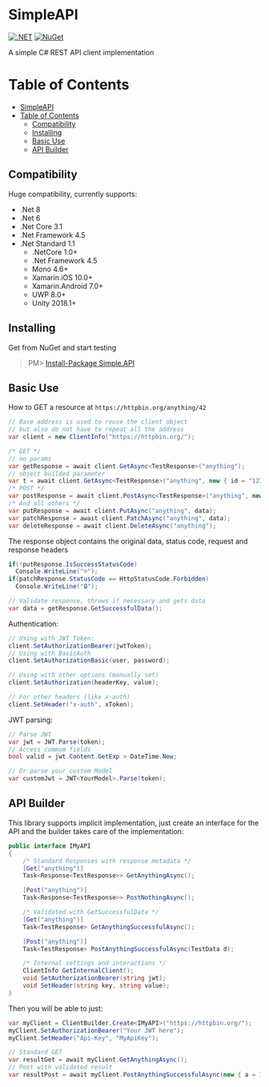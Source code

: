 # SimpleAPI
[![.NET](https://github.com/RafaelEstevamReis/SimpleAPI/actions/workflows/dotnet.yml/badge.svg)](https://github.com/RafaelEstevamReis/SimpleAPI)
[![NuGet](https://img.shields.io/nuget/v/Simple.API)](https://www.nuget.org/packages/Simple.API)

A simple C# REST API client implementation

# Table of Contents
<!-- TOC -->
- [SimpleAPI](#simpleapi)
- [Table of Contents](#table-of-contents)
  - [Compatibility](#compatibility)
  - [Installing](#installing)
  - [Basic Use](#basic-use)
  - [API Builder](#api-builder)
<!-- /TOC -->

## Compatibility

Huge compatibility, currently supports:
* .Net 8
* .Net 6
* .Net Core 3.1
* .Net Framework 4.5
* .Net Standard 1.1
  * .NetCore 1.0+
  * .Net Framework 4.5
  * Mono 4.6+
  * Xamarin.iOS 10.0+
  * Xamarin.Android 7.0+
  * UWP 8.0+
  * Unity 2018.1+

## Installing

Get from NuGet and start testing

> PM> [Install-Package Simple.API](https://www.nuget.org/packages/Simple.API)

## Basic Use

How to GET a resource at `https://httpbin.org/anything/42`
~~~C#
// Base address is used to reuse the client object 
// but also do not have to repeat all the address
var client = new ClientInfo("https://httpbin.org/");

/* GET */
// no params
var getResponse = await client.GetAsync<TestResponse>("anything");
// object builded parameter
var t = await client.GetAsync<TestResponse>("anything", new { id = "1234", value = 12.34 });
/* POST */
var postResponse = await client.PostAsync<TestResponse>("anything", new { id = "1234", value = 12.34 });
/* And all others */
var putResponse = await client.PutAsync("anything", data);
var patchResponse = await client.PatchAsync("anything", data);
var deleteResponse = await client.DeleteAsync("anything");
~~~

The response object contains the original data, status code, request and response headers

~~~C#
if(!putResponse.IsSuccessStatusCode) 
  Console.WriteLine("☹️");
if(patchResponse.StatusCode == HttpStatusCode.Forbidden) 
  Console.WriteLine("🔒");

// Validate response, throws if necessary and gets data
var data = getResponse.GetSuccessfulData();
~~~

Authentication:
~~~C#
// Using with JWT Token:
client.SetAuthorizationBearer(jwtToken);
// Using with BasicAuth
client.SetAuthorizationBasic(user, password);

// Using with other options (manually set)
client.SetAuthorization(headerKey, value);

// For other headers (like x-auth)
client.SetHeader("x-auth", xToken);
~~~

JWT parsing:
~~~C#
// Parse JWT
var jwt = JWT.Parse(token);
// Access commom fields
bool valid = jwt.Content.GetExp > DateTime.Now;

// Or parse your custom Model
var customJwt = JWT<YourModel>.Parse(token);
~~~


## API Builder

This library supports implicit implementation, just create an interface for the API and the builder takes care of the implementation:

~~~ C#
public interface IMyAPI
{
    /* Standard Responses with response metadata */
    [Get("anything")]
    Task<Response<TestResponse>> GetAnythingAsync();

    [Post("anything")]
    Task<Response<TestResponse>> PostNothingAsync();

    /* Validated with GetSuccessfulData */
    [Get("anything")]
    Task<TestResponse> GetAnythingSuccessfulAsync();

    [Post("anything")]
    Task<TestResponse> PostAnythingSuccessfulAsync(TestData d);

    /* Internal settings and interactions */
    ClientInfo GetInternalClient();
    void SetAuthorizationBearer(string jwt);
    void SetHeader(string key, string value);
}
~~~

Then you will be able to just:

~~~ C#
var myClient = ClientBuilder.Create<IMyAPI>("https://httpbin.org/");
myClient.SetAuthorizationBearer("Your JWT here");
myClient.SetHeader("Api-Key", "MyApiKey");

// Standard GET
var resultGet = await myClient.GetAnythingAsync();
// Post with validated result
var resultPost = await myClient.PostAnythingSuccessfulAsync(new { a = 1 });
~~~

